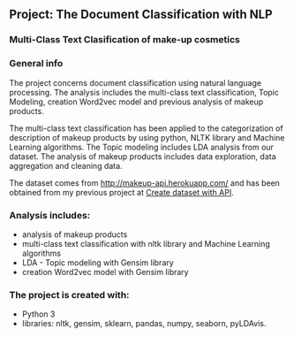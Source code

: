 
## Project: The Document Classification with NLP

### Multi-Class Text Clasification of make-up cosmetics
 
### General info

The project concerns document classification using natural language processing. The analysis includes the multi-class text classification, Topic Modeling, creation Word2vec model and previous analysis of makeup products.

The multi-class text classification has been applied to the categorization of description of makeup products by using python, NLTK library and Machine Learning algorithms.
The Topic modeling includes LDA analysis from our dataset. The analysis of makeup products includes data exploration, data aggregation and cleaning data. 

The dataset comes from http://makeup-api.herokuapp.com/ and has been obtained from my previous project at [Create dataset with API](https://github.com/aniass/Create-dataset-with-API).

### Analysis includes:
* analysis of makeup products
* multi-class text classification with nltk library and Machine Learning algorithms
* LDA - Topic modeling with Gensim library
* creation Word2vec model with Gensim library

### The project is created with:

* Python 3
* libraries: nltk, gensim, sklearn, pandas, numpy, seaborn, pyLDAvis.

